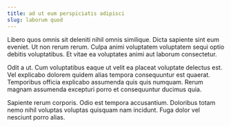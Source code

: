 ```yaml
---
title: ad ut eum perspiciatis adipisci
slug: laborum quod
---
```


Libero quos omnis sit deleniti nihil omnis similique. Dicta sapiente sint eum eveniet. Ut non rerum rerum. Culpa animi voluptatem voluptatem sequi optio debitis voluptatibus. Et vitae ea voluptates animi aut laborum consectetur.

Odit a ut. Cum voluptatibus eaque ut velit ea placeat voluptate delectus est. Vel explicabo dolorem quidem alias tempora consequuntur est quaerat. Temporibus officia explicabo assumenda quis quis numquam. Rerum magnam assumenda excepturi porro et consequuntur ducimus quia.

Sapiente rerum corporis. Odio est tempora accusantium. Doloribus totam nemo nihil voluptas voluptas quisquam nam incidunt. Fuga dolor vel nesciunt porro alias.
